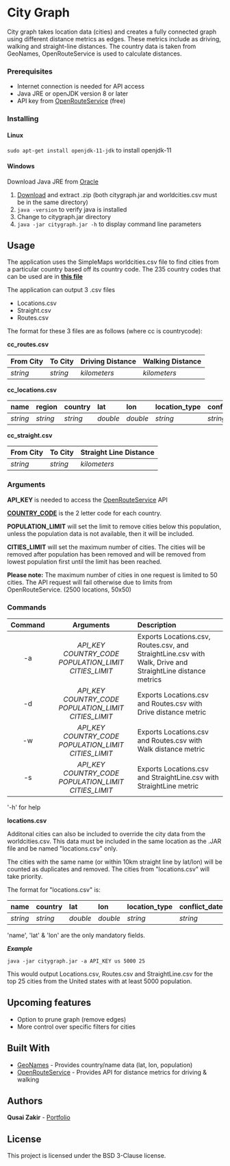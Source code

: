 # City Graph

City graph takes location data (cities) and creates a fully connected graph using different distance metrics as edges. These metrics include as driving, walking and straight-line distances. The country data is taken from GeoNames, OpenRouteService is used to calculate distances.

### Prerequisites

* Internet connection is needed for API access
* Java JRE or openJDK version 8 or later
* API key from [OpenRouteService](https://openrouteservice.org/plans/) (free)

### Installing

#### Linux
```sudo apt-get install openjdk-11-jdk``` to install openjdk-11

#### Windows
Download Java JRE from [Oracle](https://www.oracle.com/technetwork/java/javase/downloads/jre8-downloads-2133155.html)

1. [Download](https://github.com/qusaizakir/CityGraph/releases) and extract .zip (both citygraph.jar and worldcities.csv must be in the same directory) 
2. ```java -version``` to verify java is installed
3. Change to citygraph.jar directory
4. ```java -jar citygraph.jar -h``` to display command line parameters

## Usage
The application uses the SimpleMaps worldcities.csv file to find cities from a particular country based off its country code. The 235 country codes that can be used are in [**this file**](https://github.com/qusaizakir/CityGraph/blob/master/listofcountrycodes.csv)

The application can output 3 .csv files
* Locations.csv
* Straight.csv
* Routes.csv

The format for these 3 files are as follows (where cc is countrycode):

**cc_routes.csv** 

|From City|To City|Driving Distance|Walking Distance|
|:-|:-|:-|:-|
|*string*|*string*|*kilometers*|*kilometers*|

**cc_locations.csv**

|name|region|country|lat|lon|location_type|conflict_date|population|
|:-|:-|:-|:-|:-|:-|:-|:-|
|*string*|*string*|*string*|*double*|*double*|*string*|*string*|*integer*|

**cc_straight.csv**

|From City|To City|Straight Line Distance|
|:-|:-|:-|
|*string*|*string*|*kilometers*|


### Arguments

**API_KEY** is needed to access the [OpenRouteService](https://openrouteservice.org/plans/) API

[**COUNTRY_CODE**](https://github.com/qusaizakir/CityGraph/blob/master/listofcountrycodes.csv) is the 2 letter code for each country.

**POPULATION_LIMIT** will set the limit to remove cities below this population, unless the population data is not available, then it will be included. 

**CITIES_LIMIT** will set the maximum number of cities. The cities will be removed after population has been removed and will be removed from lowest population first until the limit has been reached.

**Please note:** The maximum number of cities in one request is limited to 50 cities. The API request will fail otherwise due to limits from OpenRouteService. (2500 locations, 50x50) 

### Commands

| Command | Arguments                                             | Description  |
| :-----: |:---------:                                             | :---------   |
|-a       |*API_KEY COUNTRY_CODE POPULATION_LIMIT CITIES_LIMIT*   | Exports Locations.csv, Routes.csv, and StraightLine.csv with Walk, Drive and StraightLine distance metrics|
|-d       |*API_KEY COUNTRY_CODE POPULATION_LIMIT CITIES_LIMIT*   | Exports Locations.csv and Routes.csv with Drive distance metric|
|-w       |*API_KEY COUNTRY_CODE POPULATION_LIMIT CITIES_LIMIT*   | Exports Locations.csv and Routes.csv with Walk distance metric|
|-s       |*API_KEY COUNTRY_CODE POPULATION_LIMIT CITIES_LIMIT*   | Exports Locations.csv and StraightLine.csv with StraightLine metric|

'-h' for help

**locations.csv**

Additonal cities can also be included to override the city data from the worldcities.csv. This data must be included in the same location as the .JAR file and be named "locations.csv" only. 

The cities with the same name (or within 10km straight line by lat/lon) will be counted as duplicates and removed. The cities from "locations.csv" will take priority.

The format for "locations.csv" is:

|name|country|lat|lon|location_type|conflict_date|population|
|:-|:-|:-|:-|:-|:-|:-|
|*string*|*string*|*double*|*double*|*string*|*string*|*integer*|

'name', 'lat' & 'lon' are the only mandatory fields.


**_Example_** 

``` java -jar citygraph.jar -a API_KEY us 5000 25 ```

This would output Locations.csv, Routes.csv and StraightLine.csv for the top 25 cities from the United states with at least 5000 population.

## Upcoming features

* Option to prune graph (remove edges)
* More control over specific filters for cities

## Built With

* [GeoNames](geonames.org) - Provides country/name data (lat, lon, population)
* [OpenRouteService](http://openrouteservice.org/) - Provides API for distance metrics for driving & walking

## Authors

**Qusai Zakir** - [Portfolio](https://qusaizakir.uk)

## License

This project is licensed under the BSD 3-Clause license.
